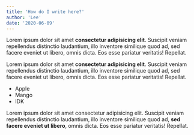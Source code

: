 ```yaml
---
title: 'How do I write here?'
author: 'Lee'
date: '2020-06-09'
---
```


Lorem ipsum dolor sit amet **consectetur adipisicing elit**. Suscipit veniam repellendus distinctio laudantium, illo inventore similique quod ad, sed facere eveniet ut libero, omnis dicta. Eos esse pariatur veritatis! Repellat.

Lorem ipsum dolor sit amet **consectetur adipisicing elit**. Suscipit veniam repellendus distinctio laudantium, illo inventore similique quod ad, sed facere eveniet ut libero, omnis dicta. Eos esse pariatur veritatis! Repellat.

- Apple
- Mango
- IDK

Lorem ipsum dolor sit amet consectetur adipisicing elit. Suscipit veniam repellendus distinctio laudantium, illo inventore similique quod ad, __sed facere eveniet ut libero__, omnis dicta. Eos esse pariatur veritatis! Repellat.